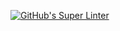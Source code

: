 [![GitHub's Super Linter](https://github.com/ICS2O-Programming-Joseph-K/Unit1-02-HTML-Images/workflows/GitHub's%20Super%20Linter/badge.svg)](https://github.com/ICS2O-Programming-Joseph-K/Unit1-02-HTML-Images/actions)